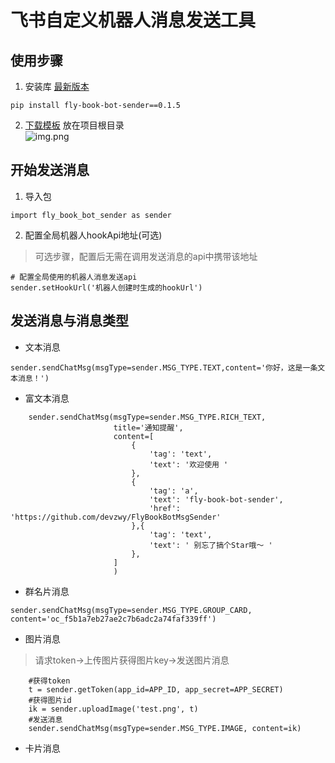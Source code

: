 # 飞书自定义机器人消息发送工具

## 使用步骤

1. 安装库 [最新版本](https://pypi.org/project/fly-book-bot-sender)

```
pip install fly-book-bot-sender==0.1.5
```

2. [下载模板](https://download.fr71.com/open/template.zip) 放在项目根目录  
![img.png](img.png)

## 开始发送消息

1. 导入包
```
import fly_book_bot_sender as sender
```
2. 配置全局机器人hookApi地址(可选)
> 可选步骤，配置后无需在调用发送消息的api中携带该地址  

```
# 配置全局使用的机器人消息发送api
sender.setHookUrl('机器人创建时生成的hookUrl')
```
## 发送消息与消息类型
- 文本消息
```
sender.sendChatMsg(msgType=sender.MSG_TYPE.TEXT,content='你好，这是一条文本消息！')
```
- 富文本消息
```
    sender.sendChatMsg(msgType=sender.MSG_TYPE.RICH_TEXT,
                       title='通知提醒',
                       content=[
                           {
                               'tag': 'text',
                               'text': '欢迎使用 '
                           },
                           {
                               'tag': 'a',
                               'text': 'fly-book-bot-sender',
                               'href': 'https://github.com/devzwy/FlyBookBotMsgSender'
                           },{
                               'tag': 'text',
                               'text': ' 别忘了搞个Star哦～ '
                           },
                       ]
                       )
```  
- 群名片消息
```
sender.sendChatMsg(msgType=sender.MSG_TYPE.GROUP_CARD, content='oc_f5b1a7eb27ae2c7b6adc2a74faf339ff')
```

- 图片消息
> 请求token->上传图片获得图片key->发送图片消息
```
    #获得token
    t = sender.getToken(app_id=APP_ID, app_secret=APP_SECRET)
    #获得图片id
    ik = sender.uploadImage('test.png', t)
    #发送消息
    sender.sendChatMsg(msgType=sender.MSG_TYPE.IMAGE, content=ik)
```

- 卡片消息

